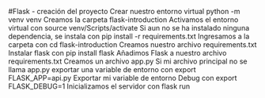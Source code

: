 #Flask - creación del proyecto
Crear nuestro entorno virtual python -m venv venv
Creamos la carpeta flask-introduction
Activamos el entorno virtual con source venv/Scripts/activate
Si aun no se ha instalado ninguna dependencia, se instala con pip install -r requirements.txt
Ingresamos a la carpeta con cd flask-introduction
Creamos nuestro archivo requirements.txt
Instalar flask con pip install flask
Añadimos Flask a nuestro archivo requirements.txt
Creamos un archivo app.py
Si mi archivo principal no se llama app.py exportar una variable de entorno con export FLASK_APP=api.py
Exportar mi variable de entorno Debug con export FLASK_DEBUG=1
Inicializamos el servidor con flask run